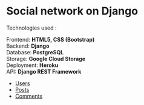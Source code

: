 <h1>Social network on Django</h1>
Technologies used :

Frontend: <b>HTML5, CSS (Bootstrap)</b><br>
Backend: <b>Django</b><br>
Database: <b>PostgreSQL</b><br>
Storage: <b>Google Cloud Storage</b><br>
Deployment: <b>Heroku</b><br>
API: <b>Django REST Framework</b><br>
<ul><li><a href="https://bormannetwork.herokuapp.com/apiusers/">Users</a></li>
<li><a href="https://bormannetwork.herokuapp.com/apiposts/">Posts</a></li>
<li><a href="https://bormannetwork.herokuapp.com/apicomments/">Comments</a></li></ul>
